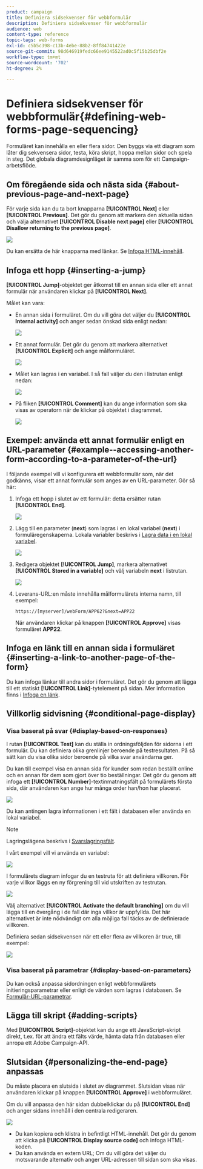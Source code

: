 ```yaml
---
product: campaign
title: Definiera sidsekvenser för webbformulär
description: Definiera sidsekvenser för webbformulär
audience: web
content-type: reference
topic-tags: web-forms
exl-id: c5b5c398-c13b-4ebe-88b2-8ff84741422e
source-git-commit: 98d646919fedc66ee9145522ad0c5f15b25dbf2e
workflow-type: tm+mt
source-wordcount: '702'
ht-degree: 2%

---
```


# Definiera sidsekvenser för webbformulär{#defining-web-forms-page-sequencing}

Formuläret kan innehålla en eller flera sidor. Den byggs via ett diagram som låter dig sekvensera sidor, testa, köra skript, hoppa mellan sidor och spela in steg. Det globala diagramdesignläget är samma som för ett Campaign-arbetsflöde.

## Om föregående sida och nästa sida {#about-previous-page-and-next-page}

För varje sida kan du ta bort knapparna **[!UICONTROL Next]** eller **[!UICONTROL Previous]**. Det gör du genom att markera den aktuella sidan och välja alternativet **[!UICONTROL Disable next page]** eller **[!UICONTROL Disallow returning to the previous page]**.

![](assets/s_ncs_admin_survey_no_next_page.png)

Du kan ersätta de här knapparna med länkar. Se [Infoga HTML-innehåll](../../web/using/static-elements-in-a-web-form.md#inserting-html-content).

## Infoga ett hopp {#inserting-a-jump}

**[!UICONTROL Jump]**-objektet ger åtkomst till en annan sida eller ett annat formulär när användaren klickar på **[!UICONTROL Next]**.

Målet kan vara:

* En annan sida i formuläret. Om du vill göra det väljer du **[!UICONTROL Internal activity]** och anger sedan önskad sida enligt nedan:

   ![](assets/s_ncs_admin_jump_param1.png)

* Ett annat formulär. Det gör du genom att markera alternativet **[!UICONTROL Explicit]** och ange målformuläret.

   ![](assets/s_ncs_admin_jump_param2.png)

* Målet kan lagras i en variabel. I så fall väljer du den i listrutan enligt nedan:

   ![](assets/s_ncs_admin_jump_param3.png)

* På fliken **[!UICONTROL Comment]** kan du ange information som ska visas av operatorn när de klickar på objektet i diagrammet.

   ![](assets/s_ncs_admin_survey_jump_comment.png)

## Exempel: använda ett annat formulär enligt en URL-parameter {#example--accessing-another-form-according-to-a-parameter-of-the-url}

I följande exempel vill vi konfigurera ett webbformulär som, när det godkänns, visar ett annat formulär som anges av en URL-parameter. Gör så här:

1. Infoga ett hopp i slutet av ett formulär: detta ersätter rutan **[!UICONTROL End]**.

   ![](assets/s_ncs_admin_survey_jump_sample1.png)

1. Lägg till en parameter (**next**) som lagras i en lokal variabel (**next**) i formuläregenskaperna. Lokala variabler beskrivs i [Lagra data i en lokal variabel](../../web/using/web-forms-answers.md#storing-data-in-a-local-variable).

   ![](assets/s_ncs_admin_survey_jump_sample2.png)

1. Redigera objektet **[!UICONTROL Jump]**, markera alternativet **[!UICONTROL Stored in a variable]** och välj variabeln **next** i listrutan.

   ![](assets/s_ncs_admin_survey_jump_sample3.png)

1. Leverans-URL:en måste innehålla målformulärets interna namn, till exempel:

   ```
   https://[myserver]/webForm/APP62?&next=APP22
   ```

   När användaren klickar på knappen **[!UICONTROL Approve]** visas formuläret **APP22**.

## Infoga en länk till en annan sida i formuläret {#inserting-a-link-to-another-page-of-the-form}

Du kan infoga länkar till andra sidor i formuläret. Det gör du genom att lägga till ett statiskt **[!UICONTROL Link]**-tytelement på sidan. Mer information finns i [Infoga en länk](../../web/using/static-elements-in-a-web-form.md#inserting-a-link).

## Villkorlig sidvisning {#conditional-page-display}

### Visa baserat på svar {#display-based-on-responses}

I rutan **[!UICONTROL Test]** kan du ställa in ordningsföljden för sidorna i ett formulär. Du kan definiera olika grenlinjer beroende på testresultaten. På så sätt kan du visa olika sidor beroende på vilka svar användarna ger.

Du kan till exempel visa en annan sida för kunder som redan beställt online och en annan för dem som gjort över tio beställningar. Det gör du genom att infoga ett **[!UICONTROL Number]**-textinmatningsfält på formulärets första sida, där användaren kan ange hur många order han/hon har placerat.

![](assets/s_ncs_admin_survey_test_ex0.png)

Du kan antingen lagra informationen i ett fält i databasen eller använda en lokal variabel.

>[!NOTE]
>
>Lagringslägena beskrivs i [Svarslagringsfält](../../web/using/web-forms-answers.md#response-storage-fields).

I vårt exempel vill vi använda en variabel:

![](assets/s_ncs_admin_survey_test_ex1.png)

I formulärets diagram infogar du en testruta för att definiera villkoren. För varje villkor läggs en ny förgrening till vid utskriften av testrutan.

![](assets/s_ncs_admin_survey_test_ex2.png)

Välj alternativet **[!UICONTROL Activate the default branching]** om du vill lägga till en övergång i de fall där inga villkor är uppfyllda. Det här alternativet är inte nödvändigt om alla möjliga fall täcks av de definierade villkoren.

Definiera sedan sidsekvensen när ett eller flera av villkoren är true, till exempel:

![](assets/s_ncs_admin_survey_test_ex3.png)

### Visa baserat på parametrar {#display-based-on-parameters}

Du kan också anpassa sidordningen enligt webbformulärets initieringsparametrar eller enligt de värden som lagras i databasen. Se [Formulär-URL-parametrar](../../web/using/defining-web-forms-properties.md#form-url-parameters).

## Lägga till skript {#adding-scripts}

Med **[!UICONTROL Script]**-objektet kan du ange ett JavaScript-skript direkt, t.ex. för att ändra ett fälts värde, hämta data från databasen eller anropa ett Adobe Campaign-API.

## Slutsidan {#personalizing-the-end-page} anpassas

Du måste placera en slutsida i slutet av diagrammet. Slutsidan visas när användaren klickar på knappen **[!UICONTROL Approve]** i webbformuläret.

Om du vill anpassa den här sidan dubbelklickar du på **[!UICONTROL End]** och anger sidans innehåll i den centrala redigeraren.

![](assets/s_ncs_admin_survey_end_page_edit.png)

* Du kan kopiera och klistra in befintligt HTML-innehåll. Det gör du genom att klicka på **[!UICONTROL Display source code]** och infoga HTML-koden.
* Du kan använda en extern URL; Om du vill göra det väljer du motsvarande alternativ och anger URL-adressen till sidan som ska visas.
